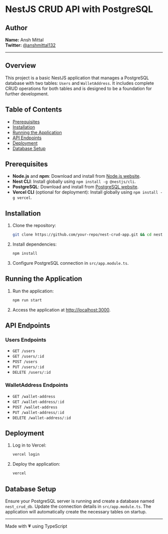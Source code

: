 # NestJS CRUD API with PostgreSQL

## Author
**Name:** Ansh Mittal  
**Twitter:** [@anshmittal132](https://twitter.com/anshmittal132)



---

## Overview
This project is a basic NestJS application that manages a PostgreSQL database with two tables: `Users` and `WalletAddress`. It includes complete CRUD operations for both tables and is designed to be a foundation for further development.

## Table of Contents
- [Prerequisites](#prerequisites)
- [Installation](#installation)
- [Running the Application](#running-the-application)
- [API Endpoints](#api-endpoints)
- [Deployment](#deployment)
- [Database Setup](#database-setup)

## Prerequisites
- **Node.js** and **npm**: Download and install from [Node.js website](https://nodejs.org/).
- **Nest CLI**: Install globally using `npm install -g @nestjs/cli`.
- **PostgreSQL**: Download and install from [PostgreSQL website](https://www.postgresql.org/download/).
- **Vercel CLI** (optional for deployment): Install globally using `npm install -g vercel`.

## Installation
1. Clone the repository:
    ```sh
    git clone https://github.com/your-repo/nest-crud-app.git && cd nest-crud-app
    ```
2. Install dependencies:
    ```sh
    npm install
    ```
3. Configure PostgreSQL connection in `src/app.module.ts`.

## Running the Application
1. Run the application:
    ```sh
    npm run start
    ```
2. Access the application at [http://localhost:3000](http://localhost:3000).

## API Endpoints
### Users Endpoints
- `GET /users`
- `GET /users/:id`
- `POST /users`
- `PUT /users/:id`
- `DELETE /users/:id`

### WalletAddress Endpoints
- `GET /wallet-address`
- `GET /wallet-address/:id`
- `POST /wallet-address`
- `PUT /wallet-address/:id`
- `DELETE /wallet-address/:id`

## Deployment
1. Log in to Vercel:
    ```sh
    vercel login
    ```
2. Deploy the application:
    ```sh
    vercel
    ```

## Database Setup
Ensure your PostgreSQL server is running and create a database named `nest_crud_db`. Update the connection details in `src/app.module.ts`. The application will automatically create the necessary tables on startup.

---

Made with 💗 using TypeScript
